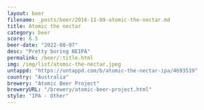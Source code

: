 ```yaml
---
layout: beer
filename: _posts/beer/2016-11-09-atomic-the-nectar.md
title: Atomic the nectar
category: beer
score: 6.5
beer-date: "2022-08-07"
desc: "Pretty boring NEIPA"
permalink: /beer/:title.html
img: /img/list/atomic-the-nectar.jpeg
untappd: "https://untappd.com/b/atomic-the-nectar-ipa/4693519"
country: "Australia"
brewery: "Atomic Beer Project"
breweryURL: "/brewery/atomic-beer-project.html"
style: "IPA - Other"
---
```

